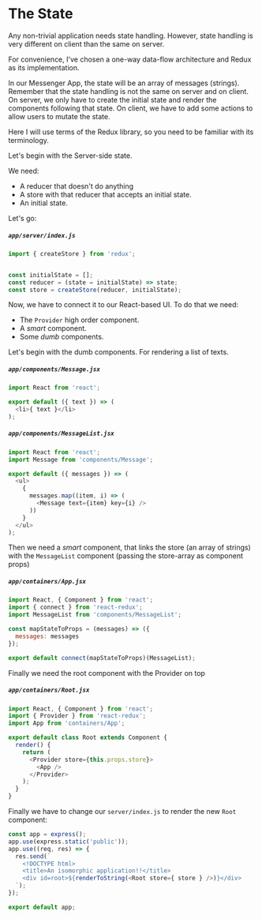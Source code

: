# The State
Any non-trivial application needs state handling. However, state handling is
very different on client than the same on server.

For convenience, I've chosen a one-way data-flow architecture and Redux as its
implementation.

In our Messenger App, the state will be an array of messages (strings). Remember
that the state handling is not the same on server and on client. On server, we
only have to create the initial state and render the components following that
state. On client, we have to add some actions to allow users to mutate the
state.

Here I will use terms of the Redux library, so you need to be familiar with its
terminology.

Let's begin with the Server-side state.

We need:

- A reducer that doesn't do anything
- A store with that reducer that accepts an initial state.
- An initial state.

Let's go:

##### `app/server/index.js`

```javascript
import { createStore } from 'redux';


const initialState = [];
const reducer = (state = initialState) => state;
const store = createStore(reducer, initialState);
```

Now, we have to connect it to our React-based UI. To do that we need:

- The `Provider` high order component.
- A *smart* component.
- Some *dumb* components.

Let's begin with the dumb components. For rendering a list of texts.

##### `app/components/Message.jsx`

```javascript
import React from 'react';

export default ({ text }) => (
  <li>{ text }</li>
);
```

##### `app/components/MessageList.jsx`

```javascript
import React from 'react';
import Message from 'components/Message';

export default ({ messages }) => (
  <ul>
    {
      messages.map((item, i) => (
        <Message text={item} key={i} />
      ))
    }
  </ul>
);
```

Then we need a *smart* component, that links the store (an array of strings)
with the `MessageList` component (passing the store-array as component props)

##### `app/containers/App.jsx`

```javascript
import React, { Component } from 'react';
import { connect } from 'react-redux';
import MessageList from 'components/MessageList';

const mapStateToProps = (messages) => ({
  messages: messages
});

export default connect(mapStateToProps)(MessageList);
```

Finally we need the root component with the Provider on top

##### `app/containers/Root.jsx`

```javascript
import React, { Component } from 'react';
import { Provider } from 'react-redux';
import App from 'containers/App';

export default class Root extends Component {
  render() {
    return (
      <Provider store={this.props.store}>
        <App />
      </Provider>
    );
  }
}
```

Finally we have to change our `server/index.js` to render the new `Root` component:

```javascript
const app = express();
app.use(express.static('public'));
app.use((req, res) => {
  res.send(`
    <!DOCTYPE html>
    <title>An isomorphic application!!</title>
    <div id=root>${renderToString(<Root store={ store } />)}</div>
  `);
});

export default app;
```

